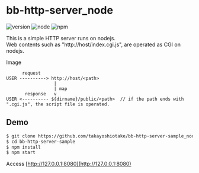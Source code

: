 # bb-http-server_node

![version](http://img.shields.io/badge/ver.-0.0.3-blue.svg?style=flat
)
![node](http://img.shields.io/badge/node-v6.7.0-green.svg?style=flat
)
![npm](http://img.shields.io/badge/npm-v3.10.5-green.svg?style=flat
)


This is a simple HTTP server runs on nodejs.  
Web contents such as "http://host/index.cgi.js", are operated as CGI on nodejs.

Image

```
      request
USER ----------> http://host/<path>
                  |
                  | map
       response   v
USER <---------- ${dirname}/public/<path>  // if the path ends with ".cgi.js", the script file is operated.
```

## Demo

```bash
$ git clone https://github.com/takayoshiotake/bb-http-server-sample_node.git bb-http-server-sample
$ cd bb-http-server-sample
$ npm install
$ npm start
```

Access [http://127.0.0.1:8080](http://127.0.0.1:8080)
